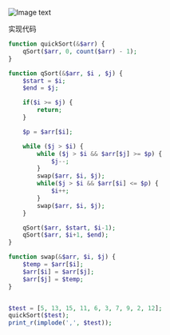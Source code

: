 ![Image text](https://ss0.baidu.com/6ONWsjip0QIZ8tyhnq/it/u=1383073524,3256723914&fm=173&app=49&f=JPEG?w=547&h=600&s=102EF112118E74ED08782DD70000C0B2)

实现代码
``` php
function quickSort(&$arr) {
    qSort($arr, 0, count($arr) - 1);
}

function qSort(&$arr, $i , $j) {
    $start = $i;
    $end = $j;

    if($i >= $j) {
        return;
    }

    $p = $arr[$i];

    while ($j > $i) {
        while ($j > $i && $arr[$j] >= $p) {
            $j--;
        }
        swap($arr, $i, $j);
        while($j > $i && $arr[$i] <= $p) {
            $i++;
        }
        swap($arr, $i, $j);
    }

    qSort($arr, $start, $i-1);
    qSort($arr, $i+1, $end);
}

function swap(&$arr, $i, $j) {
    $temp = $arr[$i];
    $arr[$i] = $arr[$j];
    $arr[$j] = $temp;
}


$test = [5, 13, 15, 11, 6, 3, 7, 9, 2, 12];
quickSort($test);
print_r(implode(',', $test));
```
